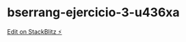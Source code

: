 # bserrang-ejercicio-3-u436xa

[Edit on StackBlitz ⚡️](https://stackblitz.com/edit/bserrang-ejercicio-3-u436xa)